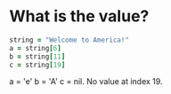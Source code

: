 # What is the value?

```ruby
string = "Welcome to America!"
a = string[6]
b = string[11]
c = string[19]
```

a = 'e'
b = 'A'
c = nil. No value at index 19.
